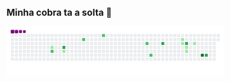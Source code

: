 ## Minha cobra ta a solta 🐍

![snake gif](https://github.com/AlexLopes223/AlexLopes223/blob/output/github-contribution-grid-snake.gif)
<!--
**AlexLopes223/AlexLopes223** is a ✨ _special_ ✨ repository because its `README.md` (this file) appears on your GitHub profile.

Here are some ideas to get you started:

- 🔭 I’m currently working on ...
- 🌱 I’m currently learning ...
- 👯 I’m looking to collaborate on ...
- 🤔 I’m looking for help with ...
- 💬 Ask me about ...
- 📫 How to reach me: ...
- 😄 Pronouns: ...
- ⚡ Fun fact: ...
-->
